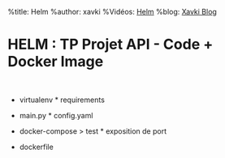 %title: Helm
%author: xavki
%Vidéos: [Helm]()
%blog: [Xavki Blog](https://xavki.blog)

# HELM : TP Projet API - Code + Docker Image

<br>

* virtualenv
		* requirements

* main.py
		* config.yaml

* docker-compose > test
		* exposition de port

* dockerfile
